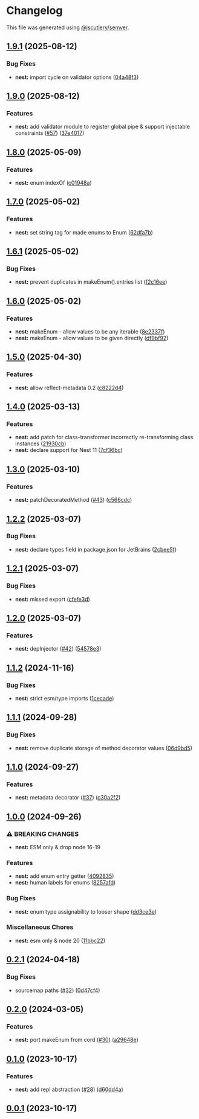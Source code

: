 # Changelog

This file was generated using [@jscutlery/semver](https://github.com/jscutlery/semver).

## [1.9.1](https://github.com/SeedCompany/libs/compare/nest-1.9.0...nest-1.9.1) (2025-08-12)


### Bug Fixes

* **nest:** import cycle on validator options ([04a48f3](https://github.com/SeedCompany/libs/commit/04a48f33dd584499516ffcb2d8239a85699d1df9))

## [1.9.0](https://github.com/SeedCompany/libs/compare/nest-1.8.0...nest-1.9.0) (2025-08-12)


### Features

* **nest:** add validator module to register global pipe & support injectable constraints ([#57](https://github.com/SeedCompany/libs/issues/57)) ([37e4017](https://github.com/SeedCompany/libs/commit/37e4017f05a23fb3d1e3c1cc5110ebc9d938dfe3))

## [1.8.0](https://github.com/SeedCompany/libs/compare/nest-1.7.0...nest-1.8.0) (2025-05-09)


### Features

* **nest:** enum indexOf ([c01948a](https://github.com/SeedCompany/libs/commit/c01948aa67b7a0a45f7ff45d50e699dacef15ea0))

## [1.7.0](https://github.com/SeedCompany/libs/compare/nest-1.6.1...nest-1.7.0) (2025-05-02)


### Features

* **nest:** set string tag for made enums to Enum ([62dfa7b](https://github.com/SeedCompany/libs/commit/62dfa7b9163bbc33d920c6b1648bdbcd87964aac))

## [1.6.1](https://github.com/SeedCompany/libs/compare/nest-1.6.0...nest-1.6.1) (2025-05-02)


### Bug Fixes

* **nest:** prevent duplicates in makeEnum().entries list ([f2c16ee](https://github.com/SeedCompany/libs/commit/f2c16ee16c4a692e12d524fa45cb9da3ddfd32fd))

## [1.6.0](https://github.com/SeedCompany/libs/compare/nest-1.5.0...nest-1.6.0) (2025-05-02)


### Features

* **nest:** makeEnum - allow values to be any iterable ([8e2337f](https://github.com/SeedCompany/libs/commit/8e2337ffd556beac21b090653b0898b6d716c25c))
* **nest:** makeEnum - allow values to be given directly ([df9bf92](https://github.com/SeedCompany/libs/commit/df9bf92cd642fccfa157d5d43f14969773ef9ae3))

## [1.5.0](https://github.com/SeedCompany/libs/compare/nest-1.4.0...nest-1.5.0) (2025-04-30)


### Features

* **nest:** allow reflect-metadata 0.2 ([c8222d4](https://github.com/SeedCompany/libs/commit/c8222d474bc1d88dc5f19c201f327955f36ad1dd))

## [1.4.0](https://github.com/SeedCompany/libs/compare/nest-1.3.0...nest-1.4.0) (2025-03-13)


### Features

* **nest:** add patch for class-transformer incorrectly re-transforming class instances ([21930cb](https://github.com/SeedCompany/libs/commit/21930cb017eca26708a755d3bd91024873ec2884))
* **nest:** declare support for Nest 11 ([7cf36bc](https://github.com/SeedCompany/libs/commit/7cf36bc540b1ffef6ef9f8e9912b43fe7514cf4c))

## [1.3.0](https://github.com/SeedCompany/libs/compare/nest-1.2.2...nest-1.3.0) (2025-03-10)


### Features

* **nest:** patchDecoratedMethod ([#43](https://github.com/SeedCompany/libs/issues/43)) ([c566cdc](https://github.com/SeedCompany/libs/commit/c566cdcb8a4bfd66b0a3a2c0d2276a68f553d00b))

## [1.2.2](https://github.com/SeedCompany/libs/compare/nest-1.2.1...nest-1.2.2) (2025-03-07)


### Bug Fixes

* **nest:** declare types field in package.json for JetBrains ([2cbee5f](https://github.com/SeedCompany/libs/commit/2cbee5f30f11a71f0b697dfa2688f3c316e8fb6f))

## [1.2.1](https://github.com/SeedCompany/libs/compare/nest-1.2.0...nest-1.2.1) (2025-03-07)


### Bug Fixes

* **nest:** missed export ([cfefe3d](https://github.com/SeedCompany/libs/commit/cfefe3d25cbda72a468e4923e7c4d48c1bee9286))

## [1.2.0](https://github.com/SeedCompany/libs/compare/nest-1.1.2...nest-1.2.0) (2025-03-07)


### Features

* **nest:** depInjector ([#42](https://github.com/SeedCompany/libs/issues/42)) ([54578e3](https://github.com/SeedCompany/libs/commit/54578e3a297fefcb275f9c79e47d8738ec7eac50))

## [1.1.2](https://github.com/SeedCompany/libs/compare/nest-1.1.1...nest-1.1.2) (2024-11-16)


### Bug Fixes

* **nest:** strict esm/type imports ([1cecade](https://github.com/SeedCompany/libs/commit/1cecade196a3a9d56b9f00b09ab84c28996b639f))

## [1.1.1](https://github.com/SeedCompany/libs/compare/nest-1.1.0...nest-1.1.1) (2024-09-28)


### Bug Fixes

* **nest:** remove duplicate storage of method decorator values ([06d9bd5](https://github.com/SeedCompany/libs/commit/06d9bd569915f317db1f1d000f09bf7c3fade562))

## [1.1.0](https://github.com/SeedCompany/libs/compare/nest-1.0.0...nest-1.1.0) (2024-09-27)


### Features

* **nest:** metadata decorator ([#37](https://github.com/SeedCompany/libs/issues/37)) ([c30a2f2](https://github.com/SeedCompany/libs/commit/c30a2f2234ef0da47103840c2ae54ee11dfc3ee3))

## [1.0.0](https://github.com/SeedCompany/libs/compare/nest-0.2.1...nest-1.0.0) (2024-09-26)


### ⚠ BREAKING CHANGES

* **nest:** ESM only & drop node 16-19

### Features

* **nest:** add enum entry getter ([4092835](https://github.com/SeedCompany/libs/commit/4092835825975aab931fb03a73bbfaa68f5fa92f))
* **nest:** human labels for enums ([8257afd](https://github.com/SeedCompany/libs/commit/8257afd84edf5b2fe0ffa7a2084f4c70f3e51eeb))


### Bug Fixes

* **nest:** enum type assignability to looser shape ([dd3ce3e](https://github.com/SeedCompany/libs/commit/dd3ce3e307fa032c9278db17075472610bbbb777))


### Miscellaneous Chores

* **nest:** esm only & node 20 ([11bbc22](https://github.com/SeedCompany/libs/commit/11bbc22e88b22d2dcafc286e5006855f853ea462))

## [0.2.1](https://github.com/SeedCompany/libs/compare/nest-0.2.0...nest-0.2.1) (2024-04-18)


### Bug Fixes

* sourcemap paths ([#32](https://github.com/SeedCompany/libs/issues/32)) ([0d47cf4](https://github.com/SeedCompany/libs/commit/0d47cf47898fbe24f3adb8fdf4cb000b40f68a89))

## [0.2.0](https://github.com/SeedCompany/libs/compare/nest-0.1.0...nest-0.2.0) (2024-03-05)


### Features

* **nest:** port makeEnum from cord ([#30](https://github.com/SeedCompany/libs/issues/30)) ([a29648e](https://github.com/SeedCompany/libs/commit/a29648e903f4f52a881145c3cf8f29064d64c185))

## [0.1.0](https://github.com/SeedCompany/libs/compare/nest-0.0.1...nest-0.1.0) (2023-10-17)


### Features

* **nest:** add repl abstraction ([#28](https://github.com/SeedCompany/libs/issues/28)) ([d60dd4a](https://github.com/SeedCompany/libs/commit/d60dd4a9506fae9f4f920f02902c7c10a6c587bd))

## [0.0.1](https://github.com/SeedCompany/libs/compare/nest-0.0.0...nest-0.0.1) (2023-10-17)
